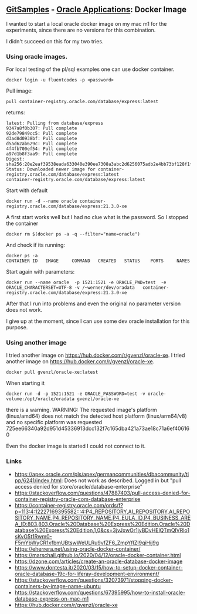 ## [GitSamples](/../../tree/master) - [Oracle Applications](/../../tree/oracle-pl-sql/applications): Docker Image
I wanted to start a local oracle docker image on my mac m1 for the experiments, since there are no 
versions for this combination. 

I didn't succeed on this for my two tries. 

### Using oracle images. 

For local testing of the pl/sql examples one can use docker container. 

    docker login -u fluentcodes -p <password>

Pull image: 

    pull container-registry.oracle.com/database/express:latest

returns:

    latest: Pulling from database/express
    9347a8f0b307: Pull complete
    92de79849cc5: Pull complete
    d3ad8d0938bf: Pull complete
    d5ad62ab629c: Pull complete
    4f4fb700ef54: Pull complete
    a97d1b8f3aa9: Pull complete
    Digest: sha256:20e2eaf39538eada633040e390ee7308a3abc2d6256075adb2e4bb73bf128f1f
    Status: Downloaded newer image for container-registry.oracle.com/database/express:latest
    container-registry.oracle.com/database/express:latest


Start with default

    docker run -d --name oracle container-registry.oracle.com/database/express:21.3.0-xe

A first start works well but I had no clue what is the password. So I stopped the container 

    docker rm $(docker ps -a -q --filter="name=oracle")

And check if its running: 

    docker ps -a                                                                                                                             
    CONTAINER ID   IMAGE     COMMAND   CREATED   STATUS    PORTS     NAMES

Start again with parameters:

    docker run --name oracle  -p 1521:1521 -e ORACLE_PWD=test  -e ORACLE_CHARACTERSET=UTF-8 -v /~werner/dev/oradata   container-registry.oracle.com/database/express:21.3.0-xe

After that I run into problems and even the original no parameter version does not work.

I give up at the moment, since I can use some dev oracle installation for this purpose. 

### Using another image
I tried another image on https://hub.docker.com/r/gvenzl/oracle-xe.
I tried another image on https://hub.docker.com/r/gvenzl/oracle-xe.

    docker pull gvenzl/oracle-xe:latest

When starting it

    docker run -d -p 1521:1521 -e ORACLE_PASSWORD=test -v oracle-volume:/opt/oracle/oradata gvenzl/oracle-xe
    
there is a warning.
    WARNING: The requested image's platform (linux/amd64) does not match the detected host platform (linux/arm64/v8) and no specific platform was requested
        725ee66340a92d951d45336913dcc132f7c165dba421a73ae18c71a6ef406160

Even the docker image is started I could not connect to it. 

### Links
* https://apex.oracle.com/pls/apex/germancommunities/dbacommunity/tipp/6241/index.html: Does not work as described. Logged in but "pull access denied for store/oracle/database-enterprise"
* https://stackoverflow.com/questions/47887403/pull-access-denied-for-container-registry-oracle-com-database-enterprise
* https://container-registry.oracle.com/ords/f?p=113:4:12227169395582:::4:P4_REPOSITORY,AI_REPOSITORY,AI_REPOSITORY_NAME,P4_REPOSITORY_NAME,P4_EULA_ID,P4_BUSINESS_AREA_ID:803,803,Oracle%20Database%20Express%20Edition,Oracle%20Database%20Express%20Edition,1,0&cs=3jvJxwOr1jyBDvHElQTmQlVRlo1sKvG5t1Rwm0-F5mYbWyCR1xfbmUBtswWeULRu9vfZF6_ZmpYflZI9qiHij9g
* https://eherrera.net/using-oracle-docker-container/
* https://marschall.github.io/2020/04/12/oracle-docker-container.html
* https://dzone.com/articles/create-an-oracle-database-docker-image
* https://www.dontesta.it/2020/03/15/how-to-setup-docker-container-oracle-database-19c-for-liferay-development-environment/
* https://stackoverflow.com/questions/32073971/stopping-docker-containers-by-image-name-ubuntu
* https://stackoverflow.com/questions/67395995/how-to-install-oracle-database-express-on-mac-m1
* https://hub.docker.com/r/gvenzl/oracle-xe